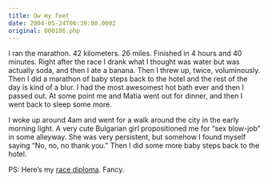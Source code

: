 ```yaml
---
title: Ow my feet
date: 2004-05-24T06:39:00.000Z
original: 000186.php
---
```


I ran the marathon. 42 kilometers. 26 miles. Finished in 4 hours and 40 minutes. Right after the race I drank what I thought was water but was actually soda, and then I ate a banana. Then I threw up, twice, voluminously. Then I did a marathon of baby steps back to the hotel and the rest of the day is kind of a blur. I had the most awesomest hot bath ever and then I passed out. At some point me and Matia went out for dinner, and then I went back to sleep some more.

I woke up around 4am and went for a walk around the city in the early morning light. A very cute Bulgarian girl propositioned me for “sex blow-job” in some alleyway. She was very persistent, but somehow I found myself saying “No, no, no thank you.” Then I did some more baby steps back to the hotel.

PS: Here’s my <a href="http://www.online-ranking.it/races/502/certificate.asp?id=502&bib=4840&locale=2057">race diploma</a>. Fancy.
